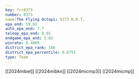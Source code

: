 ```yaml
---
key: frc8373
number: 8373
name:The Flying Octopi: 8373 R.R.T.
epa_end: 19.63
auto_epa_end: 7.7
teleop_epa_end: 8.91
endgame_epa_end: 3.02
winrate: 0.4889
district_epa_rank: 166
district_epa_percentile: 0.6751
type: Team
---
```

[[2024mibel]]
[[2024mibkn]]
[[2024micmp3]]
[[2024micmp]]
